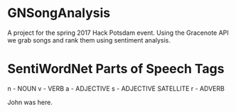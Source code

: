 # GNSongAnalysis
A project for the spring 2017 Hack Potsdam event. Using the Gracenote API we grab songs and rank them using sentiment analysis.

# SentiWordNet Parts of Speech Tags
n - NOUN
v - VERB
a - ADJECTIVE
s - ADJECTIVE SATELLITE
r - ADVERB


John was here.
